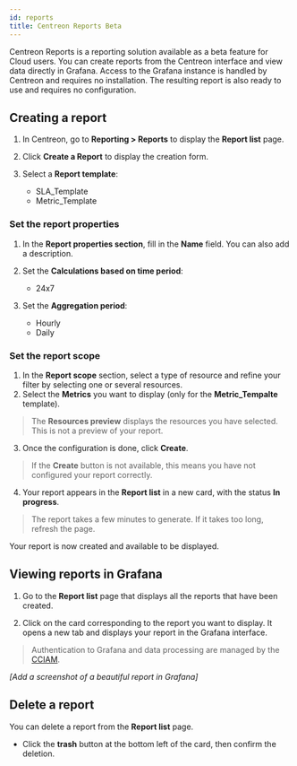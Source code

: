 ```yaml
---
id: reports
title: Centreon Reports Beta
---
```


Centreon Reports is a reporting solution available as a beta feature for Cloud users. You can create reports from the Centreon interface and view data directly in Grafana. Access to the Grafana instance is handled by Centreon and requires no installation. The resulting report is also ready to use and requires no configuration.

## Creating a report

1. In Centreon, go to **Reporting > Reports** to display the **Report list** page.

2. Click **Create a Report** to display the creation form.

3. Select a **Report template**:
   - SLA_Template
   - Metric_Template

### Set the report properties

1. In the **Report properties section**, fill in the **Name** field. You can also add a description.

2. Set the **Calculations based on time period**:
   - 24x7

3. Set the **Aggregation period**:
   - Hourly
   - Daily

### Set the report scope

1. In the **Report scope** section, select a type of resource and refine your filter by selecting one or several resources.
2. Select the **Metrics** you want to display (only for the **Metric_Tempalte** template).

  > The **Resources preview** displays the resources you have selected. This is not a preview of your report.

3. Once the configuration is done, click **Create**.

  > If the **Create** button is not available, this means you have not configured your report correctly.

4. Your report appears in the **Report list** in a new card, with the status **In progress**.

  > The report takes a few minutes to generate. If it takes too long, refresh the page.

Your report is now created and available to be displayed.

## Viewing reports in Grafana

1. Go to the **Report list** page that displays all the reports that have been created.

2. Click on the card corresponding to the report you want to display. It opens a new tab and displays your report in the Grafana interface.
> Authentication to Grafana and data processing are managed by the [CCIAM](../ciam/ciam.md#what-is-centreon-ciam).

*[Add a screenshot of a beautiful report in Grafana]*

## Delete a report

You can delete a report from the **Report list** page.

- Click the **trash** button at the bottom left of the card, then confirm the deletion.
